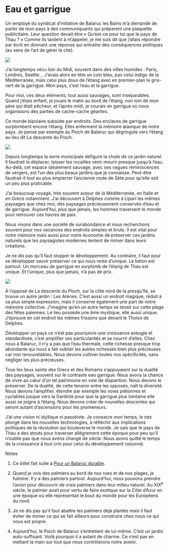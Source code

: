 # Eau et garrigue

Un employé du syndicat d’initiative de Balaruc les Bains m’a demandé de parler de mon pays à des communiquants qui préparent une plaquette publicitaire. Leur question devait être « Qu’est-ce pour toi que le pays de Thau ? » Comme ils tardent à m’appeler, je me suis dit que j’allais répondre par écrit en donnant une réponse qui entraîne des conséquences politiques (au sens de l’art de gérer la cité).

![](https://tcrouzet.com/images_tc/2008/03/pioch21.jpg)

J’ai longtemps vécu loin du Midi, souvent dans des villes humides : Paris, Londres, Seattle… J’avais alors en tête un coin bleu, pas celui indigo de la Méditerranée, mais celui plus doux de l’étang avec en premier-plan le gris-vert de la garrigue. Mon pays, c’est l’eau et la garrigue.

Pour moi, ces deux éléments, tout aussi sauvages, sont inséparables. Quand j’étais enfant, je jouais le matin au bord de l’étang, non loin de mon père qui était pêcheur, et l’après-midi, je courais en garrigue où nous organisions des parties de cache-cache géantes.

Ce monde bipolaire subsiste par endroits. Des enclaves de garrigue surplombent encore l’étang. Elles enferment la mémoire atavique de notre pays. Je pense par exemple au Pioch de Balaruc qui dégringole vers l’étang au lieu dit La descente du Pioch.

![](https://tcrouzet.com/images_tc/2008/03/pioch11.jpg)

Depuis longtemps la serre municipale défigure la chute de ce jardin naturel. Il faudrait la déplacer, laisser les rocailles venir mourir presque jusqu’à l’eau. Au-delà, cet espace idéalement sauvage, avec ses vagues réminiscences de vergers, est l’un des plus beaux jardins que je connaisse. Peut-être faudrait-il tout au plus empierrer l’ancienne route de Sète pour qu’elle soit un peu plus praticable.

J’ai beaucoup voyagé, très souvent autour de la Méditerranée, en Italie et en Grèce notamment. J’ai découvert à Delphes comme à Lipari les mêmes paysages que chez moi, des paysages précieusement conservés d’eau et de garrigue. Aujourd’hui, plus que jamais, les hommes traversent le monde pour retrouver ces havres de paix.

Nous vivons dans une société de surabondance et nous recherchons souvent pour nos vacances des endroits simples et bruts. Il est vital pour notre mémoire mais aussi pour notre économie de préserver ces jardins naturels que les paysagistes modernes tentent de mimer dans leurs créations.

Je ne dis pas qu’il faut stopper le développement. Au contraire, il faut pour se développer savoir préserver ce qui nous reste d’unique. Le béton est partout. Un morceau de garrigue en surplomb de l’étang de Thau est unique. Et l’unique, plus que jamais, n’a pas de prix.

![](https://tcrouzet.com/images_tc/2008/03/arene1.jpg)

À l’opposé de La descente du Pioch, sur la côte nord de la presqu’île, se trouve un autre jardin : Les Arènes. C’est aussi un endroit magique, réduit à sa plus simple expression, mais il conserve également une part de notre mémoire collective. J’imagine qu’en un autre temps se tenait sur cette plage des fêtes païennes. Le lieu possède une âme mystique, elle aussi unique. J’éprouve en cet endroit les mêmes frissons que devant le Tholos de Delphes.

Développer un pays ce n’est pas poursuivre une croissance aveugle et standardisée, c’est amplifier ses particularités et se nourrir d’elles. Chez nous à Balaruc, il n’y a pas que l’eau thermale, cette richesse presque trop abondante qui nous a fait oublier les autres richesses bien plus précieuses car non renouvelables. Nous devons cultiver toutes nos spécificités, sans négliger les plus précieuses.

Tous les lieux saints des Grecs et des Romains s’appuyaient sur la dualité des paysages, souvent sur le contraste eau garrigue. Nous avons la chance de vivre au cœur d’un tel patrimoine en voie de disparition. Nous devons le préserver. De la dualité, de cette tension entre les opposés, naît la diversité. Nous devons l’amplifier, étendre par exemple les voies piétonnes et cyclables jusque vers la Gardiole pour que la garrigue plus lointaine elle aussi se joigne à l’étang. Nous devons créer de nouvelles descentes qui seront autant d’ascensions pour les promeneurs.

J’ai une vision ni idyllique ni passéiste. Je consacre mon temps, le nez plongé dans les nouvelles technologies, à réfléchir aux implications politiques de la révolution qui bouleverse le monde. Je sais que le pays de Thau a des atouts pour traverser allégrement cette époque pour peu qu’il n’oublie pas que nous avons changé de siècle. Nous avons quitté le temps de la croissance à tout crin pour celui du développement raisonné.

Notes

1. Ce billet fait suite à [Pour un Balaruc durable](https://tcrouzet.com/2007/10/18/de-la-theorie-a-la-pratique/).

2. Quand je vois des palmiers au bord de nos rues et de nos plages, je fulmine. Il y a des palmiers partout. Aujourd’hui, nous pouvons prendre l’avion pour découvrir de vrais palmiers dans leur milieu naturel. Au XIX<sup>e</sup> siècle, le palmier avait pour vertu de faire exotique sur la Côte d’Azur en une époque où elle représentait le bout du monde pour les Européens du nord.

3. Je ne dis pas qu’il faut abattre les palmiers déjà plantés mais il faut éviter de mimer ce qui se fait ailleurs pour construire chez nous ce qui nous est propre.

4. Aujourd’hui, le Pioch de Balaruc s’entretient de lui-même. C’est un jardin auto-suffisant. Voilà pourquoi il a autant de charme. Ce n’est pas en mettant la main sur tout que nous contrôlerons notre avenir.